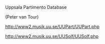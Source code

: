 Uppsala Partimento Database

(Peter van Tour)

http://www2.musik.uu.se/UUPart/UUPart.php

http://www2.musik.uu.se/UUSolf/UUSolf.php
